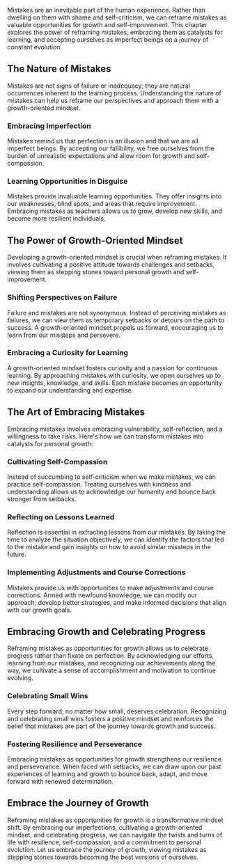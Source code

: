 
Mistakes are an inevitable part of the human experience. Rather than dwelling on them with shame and self-criticism, we can reframe mistakes as valuable opportunities for growth and self-improvement. This chapter explores the power of reframing mistakes, embracing them as catalysts for learning, and accepting ourselves as imperfect beings on a journey of constant evolution.

The Nature of Mistakes
----------------------

Mistakes are not signs of failure or inadequacy; they are natural occurrences inherent to the learning process. Understanding the nature of mistakes can help us reframe our perspectives and approach them with a growth-oriented mindset.

### Embracing Imperfection

Mistakes remind us that perfection is an illusion and that we are all imperfect beings. By accepting our fallibility, we free ourselves from the burden of unrealistic expectations and allow room for growth and self-compassion.

### Learning Opportunities in Disguise

Mistakes provide invaluable learning opportunities. They offer insights into our weaknesses, blind spots, and areas that require improvement. Embracing mistakes as teachers allows us to grow, develop new skills, and become more resilient individuals.

The Power of Growth-Oriented Mindset
------------------------------------

Developing a growth-oriented mindset is crucial when reframing mistakes. It involves cultivating a positive attitude towards challenges and setbacks, viewing them as stepping stones toward personal growth and self-improvement.

### Shifting Perspectives on Failure

Failure and mistakes are not synonymous. Instead of perceiving mistakes as failures, we can view them as temporary setbacks or detours on the path to success. A growth-oriented mindset propels us forward, encouraging us to learn from our missteps and persevere.

### Embracing a Curiosity for Learning

A growth-oriented mindset fosters curiosity and a passion for continuous learning. By approaching mistakes with curiosity, we open ourselves up to new insights, knowledge, and skills. Each mistake becomes an opportunity to expand our understanding and expertise.

The Art of Embracing Mistakes
-----------------------------

Embracing mistakes involves embracing vulnerability, self-reflection, and a willingness to take risks. Here's how we can transform mistakes into catalysts for personal growth:

### Cultivating Self-Compassion

Instead of succumbing to self-criticism when we make mistakes, we can practice self-compassion. Treating ourselves with kindness and understanding allows us to acknowledge our humanity and bounce back stronger from setbacks.

### Reflecting on Lessons Learned

Reflection is essential in extracting lessons from our mistakes. By taking the time to analyze the situation objectively, we can identify the factors that led to the mistake and gain insights on how to avoid similar missteps in the future.

### Implementing Adjustments and Course Corrections

Mistakes provide us with opportunities to make adjustments and course corrections. Armed with newfound knowledge, we can modify our approach, develop better strategies, and make informed decisions that align with our growth goals.

Embracing Growth and Celebrating Progress
-----------------------------------------

Reframing mistakes as opportunities for growth allows us to celebrate progress rather than fixate on perfection. By acknowledging our efforts, learning from our mistakes, and recognizing our achievements along the way, we cultivate a sense of accomplishment and motivation to continue evolving.

### Celebrating Small Wins

Every step forward, no matter how small, deserves celebration. Recognizing and celebrating small wins fosters a positive mindset and reinforces the belief that mistakes are part of the journey towards growth and success.

### Fostering Resilience and Perseverance

Embracing mistakes as opportunities for growth strengthens our resilience and perseverance. When faced with setbacks, we can draw upon our past experiences of learning and growth to bounce back, adapt, and move forward with renewed determination.

Embrace the Journey of Growth
-----------------------------

Reframing mistakes as opportunities for growth is a transformative mindset shift. By embracing our imperfections, cultivating a growth-oriented mindset, and celebrating progress, we can navigate the twists and turns of life with resilience, self-compassion, and a commitment to personal evolution. Let us embrace the journey of growth, viewing mistakes as stepping stones towards becoming the best versions of ourselves.
